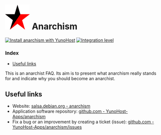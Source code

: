 # <img src="/images/anarchism_logo.svg" height="80px" alt="Anarchism's logo"> Anarchism

[![Install anarchism with YunoHost](https://install-app.yunohost.org/install-with-yunohost.png)](https://install-app.yunohost.org/?app=anarchism) [![Integration level](https://dash.yunohost.org/integration/anarchism.svg)](https://dash.yunohost.org/appci/app/anarchism)

### Index

- [Useful links](#useful-links)

This is an anarchist FAQ. Its aim is to present what anarchism really stands for and indicate why you should become an anarchist.

## Useful links

+ Website: [salsa.debian.org - anarchism](https://salsa.debian.org/debian/anarchism)
+ Application software repository: [github.com - YunoHost-Apps/anarchism](https://github.com/YunoHost-Apps/anarchism_ynh)
+ Fix a bug or an improvement by creating a ticket (issue): [github.com - YunoHost-Apps/anarchism/issues](https://github.com/YunoHost-Apps/anarchism_ynh/issues)
